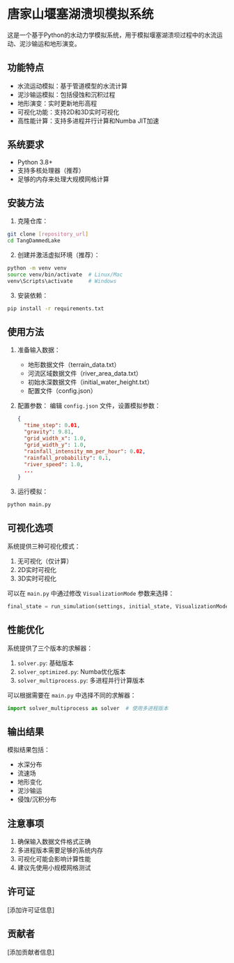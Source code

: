 # 唐家山堰塞湖溃坝模拟系统

这是一个基于Python的水动力学模拟系统，用于模拟堰塞湖溃坝过程中的水流运动、泥沙输运和地形演变。

## 功能特点

- 水流运动模拟：基于管道模型的水流计算
- 泥沙输运模拟：包括侵蚀和沉积过程
- 地形演变：实时更新地形高程
- 可视化功能：支持2D和3D实时可视化
- 高性能计算：支持多进程并行计算和Numba JIT加速

## 系统要求

- Python 3.8+
- 支持多核处理器（推荐）
- 足够的内存来处理大规模网格计算

## 安装方法

1. 克隆仓库：
```bash
git clone [repository_url]
cd TangDammedLake
```

2. 创建并激活虚拟环境（推荐）：
```bash
python -m venv venv
source venv/bin/activate  # Linux/Mac
venv\Scripts\activate     # Windows
```

3. 安装依赖：
```bash
pip install -r requirements.txt
```

## 使用方法

1. 准备输入数据：
   - 地形数据文件（terrain_data.txt）
   - 河流区域数据文件（river_area_data.txt）
   - 初始水深数据文件（initial_water_height.txt）
   - 配置文件（config.json）

2. 配置参数：
   编辑 `config.json` 文件，设置模拟参数：
   ```json
   {
     "time_step": 0.01,
     "gravity": 9.81,
     "grid_width_x": 1.0,
     "grid_width_y": 1.0,
     "rainfall_intensity_mm_per_hour": 0.02,
     "rainfall_probability": 0.1,
     "river_speed": 1.0,
     ...
   }
   ```

3. 运行模拟：
```bash
python main.py
```

## 可视化选项

系统提供三种可视化模式：
1. 无可视化（仅计算）
2. 2D实时可视化
3. 3D实时可视化

可以在 `main.py` 中通过修改 `VisualizationMode` 参数来选择：
```python
final_state = run_simulation(settings, initial_state, VisualizationMode.MODE_2D, update_interval=1)
```

## 性能优化

系统提供了三个版本的求解器：
1. `solver.py`: 基础版本
2. `solver_optimized.py`: Numba优化版本
3. `solver_multiprocess.py`: 多进程并行计算版本

可以根据需要在 `main.py` 中选择不同的求解器：
```python
import solver_multiprocess as solver  # 使用多进程版本
```

## 输出结果

模拟结果包括：
- 水深分布
- 流速场
- 地形变化
- 泥沙输运
- 侵蚀/沉积分布

## 注意事项

1. 确保输入数据文件格式正确
2. 多进程版本需要足够的系统内存
3. 可视化可能会影响计算性能
4. 建议先使用小规模网格测试

## 许可证

[添加许可证信息]

## 贡献者

[添加贡献者信息] 